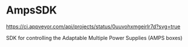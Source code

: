 AmpsSDK
=======
https://ci.appveyor.com/api/projects/status/0uuvohxmgeirlr7d?svg=true

SDK for controlling the Adaptable Multiple Power Supplies (AMPS boxes)
